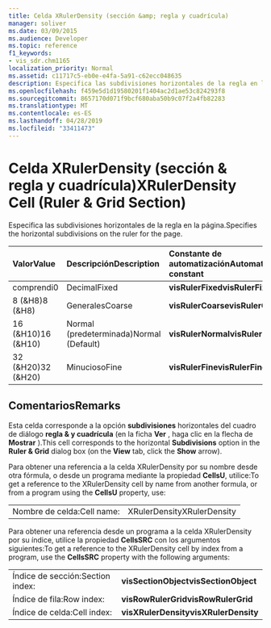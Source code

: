 ```yaml
---
title: Celda XRulerDensity (sección &amp; regla y cuadrícula)
manager: soliver
ms.date: 03/09/2015
ms.audience: Developer
ms.topic: reference
f1_keywords:
- vis_sdr.chm1165
localization_priority: Normal
ms.assetid: c11717c5-eb0e-e4fa-5a91-c62ecc048635
description: Especifica las subdivisiones horizontales de la regla en la página.
ms.openlocfilehash: f459e5d1d19580201f1404ac2d1ae53c824293f8
ms.sourcegitcommit: 8657170d071f9bcf680aba50b9c07f2a4fb82283
ms.translationtype: MT
ms.contentlocale: es-ES
ms.lasthandoff: 04/28/2019
ms.locfileid: "33411473"
---
```

# <a name="xrulerdensity-cell-ruler-amp-grid-section"></a><span data-ttu-id="ae88d-103">Celda XRulerDensity (sección &amp; regla y cuadrícula)</span><span class="sxs-lookup"><span data-stu-id="ae88d-103">XRulerDensity Cell (Ruler &amp; Grid Section)</span></span>

<span data-ttu-id="ae88d-104">Especifica las subdivisiones horizontales de la regla en la página.</span><span class="sxs-lookup"><span data-stu-id="ae88d-104">Specifies the horizontal subdivisions on the ruler for the page.</span></span>
  
|<span data-ttu-id="ae88d-105">**Valor**</span><span class="sxs-lookup"><span data-stu-id="ae88d-105">**Value**</span></span>|<span data-ttu-id="ae88d-106">**Descripción**</span><span class="sxs-lookup"><span data-stu-id="ae88d-106">**Description**</span></span>|<span data-ttu-id="ae88d-107">**Constante de automatización**</span><span class="sxs-lookup"><span data-stu-id="ae88d-107">**Automation constant**</span></span>|
|:-----|:-----|:-----|
|<span data-ttu-id="ae88d-108">comprendi</span><span class="sxs-lookup"><span data-stu-id="ae88d-108">0</span></span>  <br/> |<span data-ttu-id="ae88d-109">Decimal</span><span class="sxs-lookup"><span data-stu-id="ae88d-109">Fixed</span></span>  <br/> |<span data-ttu-id="ae88d-110">**visRulerFixed**</span><span class="sxs-lookup"><span data-stu-id="ae88d-110">**visRulerFixed**</span></span> <br/> |
|<span data-ttu-id="ae88d-111">8 (&amp;H8)</span><span class="sxs-lookup"><span data-stu-id="ae88d-111">8 (&amp;H8)</span></span>  <br/> |<span data-ttu-id="ae88d-112">Generales</span><span class="sxs-lookup"><span data-stu-id="ae88d-112">Coarse</span></span>  <br/> |<span data-ttu-id="ae88d-113">**visRulerCoarse**</span><span class="sxs-lookup"><span data-stu-id="ae88d-113">**visRulerCoarse**</span></span> <br/> |
|<span data-ttu-id="ae88d-114">16 (&amp;H10)</span><span class="sxs-lookup"><span data-stu-id="ae88d-114">16 (&amp;H10)</span></span>  <br/> |<span data-ttu-id="ae88d-115">Normal (predeterminada)</span><span class="sxs-lookup"><span data-stu-id="ae88d-115">Normal (Default)</span></span>  <br/> |<span data-ttu-id="ae88d-116">**visRulerNormal**</span><span class="sxs-lookup"><span data-stu-id="ae88d-116">**visRulerNormal**</span></span> <br/> |
|<span data-ttu-id="ae88d-117">32 (&amp;H20)</span><span class="sxs-lookup"><span data-stu-id="ae88d-117">32 (&amp;H20)</span></span>  <br/> |<span data-ttu-id="ae88d-118">Minucioso</span><span class="sxs-lookup"><span data-stu-id="ae88d-118">Fine</span></span>  <br/> |<span data-ttu-id="ae88d-119">**visRulerFine**</span><span class="sxs-lookup"><span data-stu-id="ae88d-119">**visRulerFine**</span></span> <br/> |
   
## <a name="remarks"></a><span data-ttu-id="ae88d-120">Comentarios</span><span class="sxs-lookup"><span data-stu-id="ae88d-120">Remarks</span></span>

<span data-ttu-id="ae88d-121">Esta celda corresponde a la opción **subdivisiones** horizontales del cuadro de diálogo **regla &amp; y cuadrícula** (en la ficha **Ver** , haga clic en la flecha de **Mostrar** ).</span><span class="sxs-lookup"><span data-stu-id="ae88d-121">This cell corresponds to the horizontal **Subdivisions** option in the **Ruler &amp; Grid** dialog box (on the **View** tab, click the **Show** arrow).</span></span> 
  
<span data-ttu-id="ae88d-122">Para obtener una referencia a la celda XRulerDensity por su nombre desde otra fórmula, o desde un programa mediante la propiedad **CellsU**, utilice:</span><span class="sxs-lookup"><span data-stu-id="ae88d-122">To get a reference to the XRulerDensity cell by name from another formula, or from a program using the **CellsU** property, use:</span></span> 
  
|||
|:-----|:-----|
|<span data-ttu-id="ae88d-123">Nombre de celda:</span><span class="sxs-lookup"><span data-stu-id="ae88d-123">Cell name:</span></span>  <br/> |<span data-ttu-id="ae88d-124">XRulerDensity</span><span class="sxs-lookup"><span data-stu-id="ae88d-124">XRulerDensity</span></span>  <br/> |
   
<span data-ttu-id="ae88d-125">Para obtener una referencia desde un programa a la celda XRulerDensity por su índice, utilice la propiedad **CellsSRC** con los argumentos siguientes:</span><span class="sxs-lookup"><span data-stu-id="ae88d-125">To get a reference to the XRulerDensity cell by index from a program, use the **CellsSRC** property with the following arguments:</span></span> 
  
|||
|:-----|:-----|
|<span data-ttu-id="ae88d-126">Índice de sección:</span><span class="sxs-lookup"><span data-stu-id="ae88d-126">Section index:</span></span>  <br/> |<span data-ttu-id="ae88d-127">**visSectionObject**</span><span class="sxs-lookup"><span data-stu-id="ae88d-127">**visSectionObject**</span></span> <br/> |
|<span data-ttu-id="ae88d-128">Índice de fila:</span><span class="sxs-lookup"><span data-stu-id="ae88d-128">Row index:</span></span>  <br/> |<span data-ttu-id="ae88d-129">**visRowRulerGrid**</span><span class="sxs-lookup"><span data-stu-id="ae88d-129">**visRowRulerGrid**</span></span> <br/> |
|<span data-ttu-id="ae88d-130">Índice de celda:</span><span class="sxs-lookup"><span data-stu-id="ae88d-130">Cell index:</span></span>  <br/> |<span data-ttu-id="ae88d-131">**visXRulerDensity**</span><span class="sxs-lookup"><span data-stu-id="ae88d-131">**visXRulerDensity**</span></span> <br/> |
   

